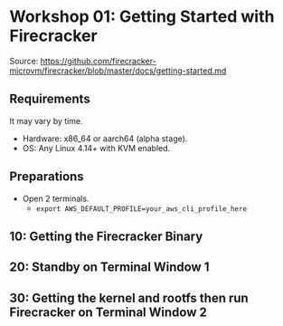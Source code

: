 # Workshop 01: Getting Started with Firecracker

Source: https://github.com/firecracker-microvm/firecracker/blob/master/docs/getting-started.md

## Requirements

It may vary by time.

- Hardware: x86_64 or aarch64 (alpha stage).
- OS: Any Linux 4.14+ with KVM enabled.

## Preparations

- Open 2 terminals.
    - `export AWS_DEFAULT_PROFILE=your_aws_cli_profile_here`

## 10: Getting the Firecracker Binary

## 20: Standby on Terminal Window 1

## 30: Getting the kernel and rootfs then run Firecracker on Terminal Window 2